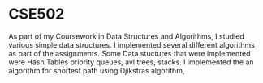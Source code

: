 # CSE502
As part of my  Coursework in Data Structures and Algorithms, I studied various simple data structures. 
I implemented several different algorithms as part of the assignments. Some Data stuctures that were implemented were Hash Tables
priority queues, avl trees, stacks.
I implemented the an algorithm for shortest path using Djikstras algorithm,
